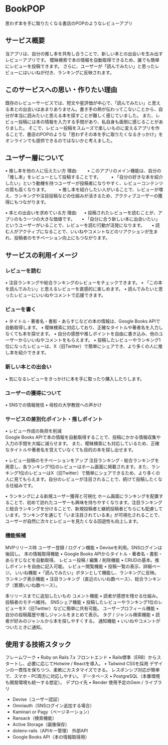 # BookPOP
思わず本を手に取りたくなる書店のPOPのようなレビューアプリ
## サービス概要
当アプリは、自分の推し本を共有し合うことで、新しい本との出会いを生み出すレビューアプリです。
曖昧検索で本の情報を自動取得できるため、誰でも簡単にレビューを投稿できます。
さらに、ユーザーが「読んでみたい」と思ったレビューにはいいねが付き、ランキングに反映されます。

## このサービスへの思い・作りたい理由
既存のレビューサービスでは、短文や星評価が中心で、「読んでみたい」と思える本との出会いはあまりありません。書き手の熱が伝わってこないことから、自分が本当に読みたいと思える本を探すことが難しく感じていました。
また、レビュー投稿には本の情報を入力する手間があり、私自身も面倒に感じることがありました。
そこで、レビュー投稿をスムーズで楽しいものに変えるアプリを作ることで、書店のPOPのような「思わずその本を手に取りたくなるきっかけ」をオンラインでも提供できるのではないかと考えました。

## ユーザー層について
• 推し本を他の人に伝えたい方
理由:
　　• このアプリのメイン機能は、自分の「推し本」をレビューとして投稿することです。
　　• 「自分の好きな本を紹介したい」という動機を持つユーザーが投稿者になりやすく、レビューコンテンツの質も高くなります。
　　• 推し本を紹介したい人がいることで、レビューが増え、ランキングや注目投稿などの仕組みが活きるため、アクティブユーザーの獲得にもつながります。

• 本との出会いを求めている方
理由:
　 • 投稿されたレビューを読むことが、アプリのもう一つの大きな価値です。
　 • 「自分に合う新しい本に出会いたい」というユーザーがいることで、レビューを読む行動が活発になります。
　 • 読む人がアクティブになることで、いいねやコメントなどのリアクションが生まれ、投稿者のモチベーション向上にもつながります。
	
## サービスの利用イメージ
### レビューを読む
  • 注目ランキングや総合ランキングのレビューをチェックできます。
  • 「この本を読んでみたい」と思えるレビューを直感的に楽しめます。
  • 読んでみたいと思ったレビューにいいねやコメントで応援できます。
	
### ビューを書く
  • タイトル・著者名・書影・あらすじなどの本の情報は、Google Books APIで自動取得します。
  • 曖昧検索に対応しており、正確なタイトルや著者名を入力しなくても本を探せます。
  • 自分の感想や推しポイントを自由に書き込み、他のユーザーからいいねやコメントをもらえます。
  • 投稿したレビューやランキング1位になったレビューは、X（旧Twitter）で簡単にシェアでき、より多くの人に推し本を紹介できます。
	
### 新しい本との出会い
  • 気になるレビューをきっかけに本を手に取ったり購入したりします。

### ユーザーの獲得について
  • SNSでの情報発信
  • 母校の大学教授への声かけ

### サービスの差別化ポイント・推しポイント
  • レビュー作成の負担を削減  
Google Books APIで本の情報を自動取得することで、投稿にかかる情報収集や入力の手間を大幅に減らせます。
また、曖昧検索にも対応しているため、正確なタイトルや著者名を覚えていなくても目的の本を探し出せます。  

  • レビュー投稿のモチベーションをアップ
注目ランキング・総合ランキングを用意し、各ランキング1位のレビューはホーム画面に掲載されます。また、ランキング1位のレビューはX（旧Twitter）で簡単にシェアできるため、より多くの人に見てもらえます。自分のレビューが注目されることで、続けて投稿したくなる仕組みです。

  • ランキングによる新規ユーザー獲得と可視化
ホーム画面にランキングを配置することで、初めて訪れたユーザーも興味を持ちやすくなります。注目ランキングと総合ランキングを分けることで、新規投稿者と継続投稿者どちらにも配慮しています。ランキングを通じて「いま注目されている本」が可視化されることで、ユーザーが自然に次々とレビューを見たくなる回遊性も向上します。


### 機能候補
MVPリリース時
ユーザー登録 / ログイン機能
  •	Deviseを利用。SNSログインは後回し。
本の情報取得機能
  •	Google Books APIからタイトル・著者名・書影・あらすじなどを自動取得。
レビュー投稿 / 編集 / 削除機能
  •	CRUDの基本。推しポイントを自由に記入可能。
レビュー閲覧機能
  •	投稿一覧の表示、詳細ページ。
いいね機能
  •「読んでみたい」ボタンとして機能し、ランキングに反映。
ランキング表示機能
  •	注目ランキング（直近のいいね数ベース）、総合ランキング（累積いいね数ベース）。

本リリースまでに追加したいもの
コメント機能
  •	読者が感想を残せる仕組み。投稿者のモチベ維持。
SNSシェア機能
  • 投稿したレビューやランキング1位のレビューをX（旧Twitter）などに簡単に共有可能。
ユーザープロフィール機能
  •	自分の投稿履歴や推しジャンルをまとめて表示。
タグ / ジャンル検索機能
  •	読者が好みのジャンルから本を探しやすくする。
通知機能
  •	いいねやコメントがついたときに通知。
## 使用する技術スタック
フレームワーク
  •	Ruby on Rails 7.x
フロントエンド
  •	Rails標準（ERB）からスタートし、必要に応じてHotwire / Reactを導入。
  •	Tailwind CSSを採用
	  デザインの一貫性を保ちつつ、柔軟にカスタマイズできる。
	  レスポンシブ対応が簡単で、スマホ・PC両方に対応しやすい。
データベース
  • PostgreSQL（本番環境も開発環境も統一する想定）。
デプロイ先
  • Render
使用予定のGem / ライブラリ
   - Devise（ユーザー認証）
   - Omniauth（SNSログイン追加する場合）
   - Kaminari or Pagy（ページネーション）
   - Ransack（検索機能）
   - Active Storage（画像保存）
   - dotenv-rails（APIキー管理）
外部API
   - Google Books API（本の情報取得用）